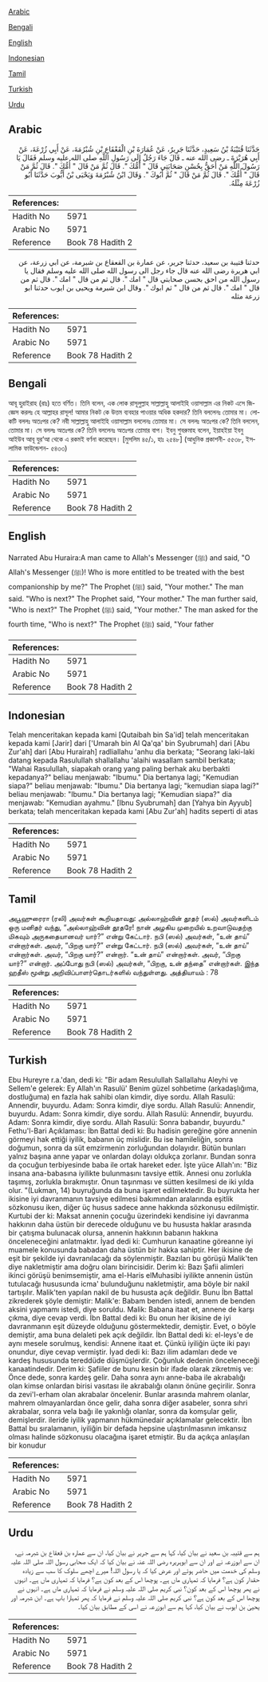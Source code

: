 [Arabic](#arabic)

[Bengali](#bengali)

[English](#english)

[Indonesian](#indonesian)

[Tamil](#tamil)

[Turkish](#turkish)

[Urdu](#urdu)

## Arabic


<div dir="rtl" lang="ar" style={{fontSize:'larger',backgroundColor:'#f8f9fa',padding:20}}>
حَدَّثَنَا قُتَيْبَةُ بْنُ سَعِيدٍ، حَدَّثَنَا جَرِيرٌ، عَنْ عُمَارَةَ بْنِ الْقَعْقَاعِ بْنِ شُبْرُمَةَ، عَنْ أَبِي زُرْعَةَ، عَنْ أَبِي هُرَيْرَةَ ـ رضى الله عنه ـ قَالَ جَاءَ رَجُلٌ إِلَى رَسُولِ اللَّهِ صلى الله عليه وسلم فَقَالَ يَا رَسُولَ اللَّهِ مَنْ أَحَقُّ بِحُسْنِ صَحَابَتِي قَالَ ‏"‏ أُمُّكَ ‏"‏‏.‏ قَالَ ثُمَّ مَنْ قَالَ ‏"‏ أُمُّكَ ‏"‏‏.‏ قَالَ ثُمَّ مَنْ قَالَ ‏"‏ أُمُّكَ ‏"‏‏.‏ قَالَ ثُمَّ مَنْ قَالَ ‏"‏ ثُمَّ أَبُوكَ ‏"‏‏.‏ وَقَالَ ابْنُ شُبْرُمَةَ وَيَحْيَى بْنُ أَيُّوبَ حَدَّثَنَا أَبُو زُرْعَةَ مِثْلَهُ‏.‏
</div>
<div style={{backgroundColor:'#f8f9fa',padding:20, marginBottom: 10}}><table> <thead> <tr> <th>References:</th> <th></th> </tr> </thead> <tbody><tr><td>Hadith No</td><td>5971</td></tr><tr><td>Arabic No</td><td>5971</td></tr><tr><td>Reference</td><td>Book 78 Hadith 2</td></tr></tbody></table></div>


<div dir="rtl" lang="ar" style={{fontSize:'larger',backgroundColor:'#f8f9fa',padding:20}}>
حدثنا قتيبة بن سعيد، حدثنا جرير، عن عمارة بن القعقاع بن شبرمة، عن ابي زرعة، عن ابي هريرة رضى الله عنه قال جاء رجل الى رسول الله صلى الله عليه وسلم فقال يا رسول الله من احق بحسن صحابتي قال " امك ". قال ثم من قال " امك ". قال ثم من قال " امك ". قال ثم من قال " ثم ابوك ". وقال ابن شبرمة ويحيى بن ايوب حدثنا ابو زرعة مثله
</div>
<div style={{backgroundColor:'#f8f9fa',padding:20, marginBottom: 10}}><table> <thead> <tr> <th>References:</th> <th></th> </tr> </thead> <tbody><tr><td>Hadith No</td><td>5971</td></tr><tr><td>Arabic No</td><td>5971</td></tr><tr><td>Reference</td><td>Book 78 Hadith 2</td></tr></tbody></table></div>

## Bengali


<div dir="ltr" lang="bn" style={{fontSize:'larger',backgroundColor:'#f8f9fa',padding:20}}>
আবূ হুরাইরাহ (রাঃ) হতে বর্ণিত। তিনি বলেন, এক লোক রাসূলুল্লাহ সাল্লাল্লাহু আলাইহি ওয়াসাল্লাম এর নিকট এসে জিজ্ঞেস করলঃ হে আল্লাহর রাসূল! আমার নিকট কে উত্তম ব্যবহার পাওয়ার অধিক হকদার? তিনি বললেনঃ তোমার মা। লোকটি বললঃ অতঃপর কে? নবী সাল্লাল্লাহু আলাইহি ওয়াসাল্লাম বললেনঃ তোমার মা। সে বললঃ অতঃপর কে? তিনি বললেন, তোমার মা। সে বললঃ অতঃপর কে? তিনি বললেনঃ অতঃপর তোমার বাপ। ইবনু শুবরুমাহ বলেন, ইয়াহইয়া ইবনু আইউব আবূ যুর‘আ থেকে এ রকমই বর্ণনা করেছেন। [মুসলিম ৪৫/১, হাঃ ২৫৪৮] (আধুনিক প্রকাশনী- ৫৫৩৮, ইসলামিক ফাউন্ডেশন- ৫৪৩৩)
</div>
<div style={{backgroundColor:'#f8f9fa',padding:20, marginBottom: 10}}><table> <thead> <tr> <th>References:</th> <th></th> </tr> </thead> <tbody><tr><td>Hadith No</td><td>5971</td></tr><tr><td>Arabic No</td><td>5971</td></tr><tr><td>Reference</td><td>Book 78 Hadith 2</td></tr></tbody></table></div>

## English


<div dir="ltr" lang="en" style={{fontSize:'larger',backgroundColor:'#f8f9fa',padding:20}}>
Narrated Abu Huraira:A man came to Allah's Messenger (ﷺ) and said, "O Allah's Messenger (ﷺ)! Who is more entitled to be treated with the best companionship by me?" The Prophet (ﷺ) said, "Your mother." The man said. "Who is next?" The Prophet said, "Your mother." The man further said, "Who is next?" The Prophet (ﷺ) said, "Your mother." The man asked for the fourth time, "Who is next?" The Prophet (ﷺ) said, "Your father
</div>
<div style={{backgroundColor:'#f8f9fa',padding:20, marginBottom: 10}}><table> <thead> <tr> <th>References:</th> <th></th> </tr> </thead> <tbody><tr><td>Hadith No</td><td>5971</td></tr><tr><td>Arabic No</td><td>5971</td></tr><tr><td>Reference</td><td>Book 78 Hadith 2</td></tr></tbody></table></div>

## Indonesian


<div dir="ltr" lang="id" style={{fontSize:'larger',backgroundColor:'#f8f9fa',padding:20}}>
Telah menceritakan kepada kami [Qutaibah bin Sa'id] telah menceritakan kepada kami [Jarir] dari ['Umarah bin Al Qa'qa' bin Syubrumah] dari [Abu Zur'ah] dari [Abu Hurairah] radliallahu 'anhu dia berkata; "Seorang laki-laki datang kepada Rasulullah shallallahu 'alaihi wasallam sambil berkata; "Wahai Rasulullah, siapakah orang yang paling berhak aku berbakti kepadanya?" beliau menjawab: "Ibumu." Dia bertanya lagi; "Kemudian siapa?" beliau menjawab: "Ibumu." Dia bertanya lagi; "kemudian siapa lagi?" beliau menjawab: "Ibumu." Dia bertanya lagi; "Kemudian siapa?" dia menjawab: "Kemudian ayahmu." [Ibnu Syubrumah] dan [Yahya bin Ayyub] berkata; telah menceritakan kepada kami [Abu Zur'ah] hadits seperti di atas
</div>
<div style={{backgroundColor:'#f8f9fa',padding:20, marginBottom: 10}}><table> <thead> <tr> <th>References:</th> <th></th> </tr> </thead> <tbody><tr><td>Hadith No</td><td>5971</td></tr><tr><td>Arabic No</td><td>5971</td></tr><tr><td>Reference</td><td>Book 78 Hadith 2</td></tr></tbody></table></div>

## Tamil


<div dir="ltr" lang="ta" style={{fontSize:'larger',backgroundColor:'#f8f9fa',padding:20}}>
அபூஹுரைரா (ரலி) அவர்கள் கூறியதாவது: அல்லாஹ்வின் தூதர் (ஸல்) அவர்களிடம் ஒரு மனிதர் வந்து, “அல்லாஹ்வின் தூதரே! நான் அழகிய முறையில் உறவாடுவதற்கு மிகவும் அருகதையானவர் யார்?” என்று கேட்டார். நபி (ஸல்) அவர்கள், “உன் தாய்” என்றார்கள். அவர், “பிறகு யார்?” என்று கேட்டார். நபி (ஸல்) அவர்கள், “உன் தாய்” என்றார்கள். அவர், “பிறகு யார்?” என்றார். “உன் தாய்” என்றார்கள். அவர், “பிறகு யார்?” என்றார். அப்போது நபி (ஸல்) அவர்கள், “பிறகு, உன் தந்தை” என்றார்கள். இந்த ஹதீஸ் மூன்று அறிவிப்பாளர்தொடர்களில் வந்துள்ளது. அத்தியாயம் : 78
</div>
<div style={{backgroundColor:'#f8f9fa',padding:20, marginBottom: 10}}><table> <thead> <tr> <th>References:</th> <th></th> </tr> </thead> <tbody><tr><td>Hadith No</td><td>5971</td></tr><tr><td>Arabic No</td><td>5971</td></tr><tr><td>Reference</td><td>Book 78 Hadith 2</td></tr></tbody></table></div>

## Turkish


<div dir="ltr" lang="tr" style={{fontSize:'larger',backgroundColor:'#f8f9fa',padding:20}}>
Ebu Hureyre r.a.'dan, dedi ki: "Bir adam Resulullah Sallallahu Aleyhi ve Sellem'e gelerek: Ey Allah'ın Rasulü' Benim güzel sohbetime (arkadaşlığıma, dostluğuma) en fazla hak sahibi olan kimdir, diye sordu. Allah Rasulü: Annendir, buyurdu. Adam: Sonra kimdir, diye sordu. Allah Rasulü: Annendir, buyurdu. Adam: Sonra kimdir, diye sordu. Allah Rasulü: Annendir, buyurdu. Adam: Sonra kimdir, diye sordu. Allah Rasulü: Sonra babandır, buyurdu." Fethu'l-Bari Açıklaması: İbn Battal dedi ki: Bu hadisin gereğine göre annenin görmeyi hak ettiği iyilik, babanın üç mislidir. Bu ise hamileliğin, sonra doğumun, sonra da süt emzirmenin zorluğundan dolayıdır. Bütün bunları yalnız başına anne yapar ve onlardan dolayı oldukça zorlanır. Bundan sonra da çocuğun terbiyesinde baba ile ortak hareket eder. İşte yüce Allah'ın: "Biz insana ana-babasına iyilikte bulunmasını tavsiye ettik. Annesi onu zorlukla taşımış, zorlukla bırakmıştır. Onun taşınması ve sütten kesilmesi de iki yılda olur. "(Lukman, 14) buyruğunda da buna işaret edilmektedir. Bu buyrukta her ikisine iyi davranmanın tavsiye edilmesi bakımından aralarında eşitlik sözkonusu iken, diğer üç husus sadece anne hakkında sözkonusu edilmiştir. Kurtubi der ki: Maksat annenin çocuğu üzerindeki kendisine iyi davranma hakkının daha üstün bir derecede olduğunu ve bu hususta haklar arasında bir çatışma bulunacak olursa, annenin hakkının babanın hakkına önceleneceğini anlatmaktır. İyad dedi ki: Cumhurun kanaatine göreanne iyi muamele konusunda babadan daha üstün bir hakka sahiptir. Her ikisine de eşit bir şekilde iyi davranılacağı da söylenmiştir. Bazıları bu görüşü Malik'ten diye nakletmiştir ama doğru olanı birincisidir. Derim ki: Bazı Şafii alimleri ikinci görüşü benimsemiştir, ama el-Haris elMuhasibi iyilikte annenin üstün tutulacağı hususunda icma' bulunduğunu nakletmiştir, ama böyle bir nakil tartışılır. Malik'ten yapılan nakil de bu hususta açık değildir. Bunu İbn Battal zikrederek şöyle demiştir: Malik'e: Babam benden istedi, annem de benden aksini yapmamı istedi, diye soruldu. Malik: Babana itaat et, annene de karşı çıkma, diye cevap verdi. İbn Battal dedi ki: Bu onun her ikisine de iyi davranmanın eşit düzeyde olduğunu göstermektedir, demiştir. Evet, o böyle demiştir, ama buna delaleti pek açık değildir. İbn Battal dedi ki: el-leys'e de aynı mesele sorulmuş, kendisi: Annene itaat et. Çünkü iyiliğin üçte iki payı onundur, diye cevap vermiştir. İyad dedi ki: Bazı ilim adamları dede ve kardeş hususunda tereddüde düşmüşlerdir. Çoğunluk dedenin önceleneceği kanaatindedir. Derim ki: Şafiiler de bunu kesin bir ifade olarak zikretmiş ve: Önce dede, sonra kardeş gelir. Daha sonra aynı anne-baba ile akrabalığı olan kimse onlardan birisi vasıtası ile akrabalığı olanın önüne geçirilir. Sonra da zevi'l-erham olan akrabalar öncelenir. Bunlar arasında mahrem olanlar, mahrem olmayanlardan önce gelir, daha sonra diğer asabeler, sonra sıhri akrabalar, sonra vela bağı ile yakınlığı olanlar, sonra da komşular gelir, demişlerdir. ileride iyilik yapmanın hükmünedair açıklamalar gelecektir. İbn Battal bu sıralamanın, iyiliğin bir defada hepsine ulaştırılmasının imkansız olması halinde sözkonusu olacağına işaret etmiştir. Bu da açıkça anlaşılan bir konudur
</div>
<div style={{backgroundColor:'#f8f9fa',padding:20, marginBottom: 10}}><table> <thead> <tr> <th>References:</th> <th></th> </tr> </thead> <tbody><tr><td>Hadith No</td><td>5971</td></tr><tr><td>Arabic No</td><td>5971</td></tr><tr><td>Reference</td><td>Book 78 Hadith 2</td></tr></tbody></table></div>

## Urdu


<div dir="rtl" lang="ur" style={{fontSize:'larger',backgroundColor:'#f8f9fa',padding:20}}>
ہم سے قتیبہ بن سعید نے بیان کیا، کہا ہم سے جریر نے بیان کیا، ان سے عمارہ بن قعقاع بن شبرمہ نے، ان سے ابوزرعہ نے اور ان سے ابوہریرہ رضی اللہ عنہ نے بیان کیا کہ ایک صحابی رسول اللہ صلی اللہ علیہ وسلم کی خدمت میں حاضر ہوئے اور عرض کیا کہ یا رسول اللہ! میرے اچھے سلوک کا سب سے زیادہ حقدار کون ہے؟ فرمایا کہ تمہاری ماں ہے۔ پوچھا اس کے بعد کون ہے؟ فرمایا کہ تمہاری ماں ہے۔ انہوں نے پھر پوچھا اس کے بعد کون؟ نبی کریم صلی اللہ علیہ وسلم نے فرمایا کہ تمہاری ماں ہے۔ انہوں نے پوچھا اس کے بعد کون ہے؟ نبی کریم صلی اللہ علیہ وسلم نے فرمایا کہ پھر تمہارا باپ ہے۔ ابن شبرمہ اور یحییٰ بن ایوب نے بیان کیا، کہا ہم سے ابوزرعہ نے اسی کے مطابق بیان کیا۔
</div>
<div style={{backgroundColor:'#f8f9fa',padding:20, marginBottom: 10}}><table> <thead> <tr> <th>References:</th> <th></th> </tr> </thead> <tbody><tr><td>Hadith No</td><td>5971</td></tr><tr><td>Arabic No</td><td>5971</td></tr><tr><td>Reference</td><td>Book 78 Hadith 2</td></tr></tbody></table></div>